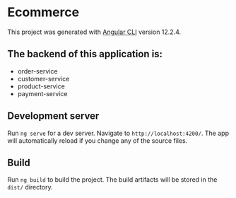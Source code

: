# Ecommerce

This project was generated with [Angular CLI](https://github.com/angular/angular-cli) version 12.2.4.

## The backend of this application is:
* order-service
* customer-service
* product-service
* payment-service

## Development server

Run `ng serve` for a dev server. Navigate to `http://localhost:4200/`. The app will automatically reload if you change any of the source files.

## Build

Run `ng build` to build the project. The build artifacts will be stored in the `dist/` directory.
